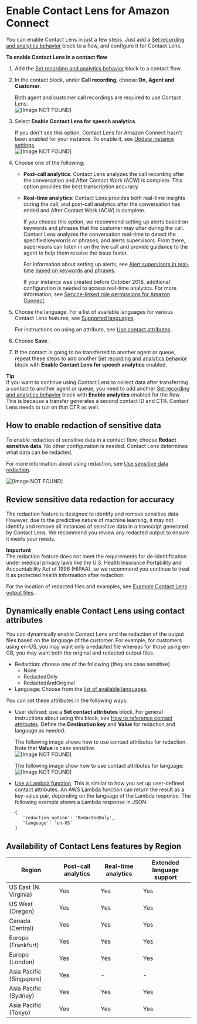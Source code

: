 # Enable Contact Lens for Amazon Connect<a name="enable-analytics"></a>

You can enable Contact Lens in just a few steps\. Just add a [Set recording and analytics behavior](set-recording-behavior.md) block to a flow, and configure it for Contact Lens\.

**To enable Contact Lens in a contact flow**

1. Add the [Set recording and analytics behavior](set-recording-behavior.md) block to a contact flow\.

1. In the contact block, under **Call recording**, choose **On**, **Agent and Customer**\.

   Both agent and customer call recordings are required to use Contact Lens\.  
![\[Image NOT FOUND\]](http://docs.aws.amazon.com/connect/latest/adminguide/images/set-recording-and-analytics-behavior.png)

1. Select **Enable Contact Lens for speech analytics**\.

   If you don't see this option, Contact Lens for Amazon Connect hasn't been enabled for your instance\. To enable it, see [Update instance settings](update-instance-settings.md)\.  
![\[Image NOT FOUND\]](http://docs.aws.amazon.com/connect/latest/adminguide/images/set-recording-and-analytics-behavior2.png)

1. Choose one of the following:
   + **Post\-call analytics**: Contact Lens analyzes the call recording after the conversation and After Contact Work \(ACW\) is complete\. This option provides the best transcription accuracy\.
   + **Real\-time analytics**: Contact Lens provides both real\-time insights during the call, and post\-call analytics after the conversation has ended and After Contact Work \(ACW\) is complete\.

     If you choose this option, we recommend setting up alerts based on keywords and phrases that the customer may utter during the call\. Contact Lens analyzes the conversation real\-time to detect the specified keywords or phrases, and alerts supervisors\. From there, supervisors can listen in on the live call and provide guidance to the agent to help them resolve the issue faster\.

     For information about setting up alerts, see [Alert supervisors in real\-time based on keywords and phrases](add-rules-for-alerts.md)\.

     If your instance was created before October 2018, additional configuration is needed to access real\-time analytics\. For more information, see [Service\-linked role permissions for Amazon Connect](connect-slr.md#slr-permissions)\.

1. Choose the language\. For a list of available languages for various Contact Lens features, see [Supported languages](supported-languages.md)\.

   For instructions on using an attribute, see [Use contact attributes](#dynamically-enable-analytics-contact-flow)\.

1. Choose **Save**\.

1. If the contact is going to be transferred to another agent or queue, repeat these steps to add another [Set recording and analytics behavior](set-recording-behavior.md) block with **Enable Contact Lens for speech analytics** enabled\. 

**Tip**  
If you want to continue using Contact Lens to collect data after transferring a contact to another agent or queue, you need to add another [Set recording and analytics behavior](set-recording-behavior.md) block with **Enable analytics** enabled for the flow\. This is because a transfer generates a second contact ID and CTR\. Contact Lens needs to run on that CTR as well\.

## How to enable redaction of sensitive data<a name="enable-redaction"></a>

To enable redaction of sensitive data in a contact flow, choose **Redact sensitive data**\. No other configuration is needed\. Contact Lens determines what data can be redacted\.

For more information about using redaction, see [Use sensitive data redaction](sensitive-data-redaction.md)\.

![\[Image NOT FOUND\]](http://docs.aws.amazon.com/connect/latest/adminguide/images/contact-lens-enable-redaction.png)

## Review sensitive data redaction for accuracy<a name="review-sensitive-data-redaction"></a>

The redaction feature is designed to identify and remove sensitive data\. However, due to the predictive nature of machine learning, it may not identify and remove all instances of sensitive data in a transcript generated by Contact Lens\. We recommend you review any redacted output to ensure it meets your needs\.

**Important**  
The redaction feature does not meet the requirements for de\-identification under medical privacy laws like the U\.S\. Health Insurance Portability and Accountability Act of 1996 \(HIPAA\), so we recommend you continue to treat it as protected health information after redaction\.

For the location of redacted files and examples, see [Example Contact Lens output files](contact-lens-example-output-files.md)\.

## Dynamically enable Contact Lens using contact attributes<a name="dynamically-enable-analytics-contact-flow"></a>

You can dynamically enable Contact Lens and the redaction of the output files based on the language of the customer\. For example, for customers using en\-US, you may want only a redacted file whereas for those using en\-GB, you may want both the original and redacted output files\.
+ Redaction: choose one of the following \(they are case sensitive\)
  + None
  + RedactedOnly
  + RedactedAndOriginal
+ Language: Choose from the [list of available languages](supported-languages.md#supported-languages-contact-lens)\.

You can set these attributes in the following ways:
+ User defined: use a **Set contact attributes** block\. For general instructions about using this block, see [How to reference contact attributes](how-to-reference-attributes.md)\. Define the **Destination key** and **Value** for redaction and language as needed\. 

  The following image shows how to use contact attributes for redaction\. Note that **Value** is case sensitive\.   
![\[Image NOT FOUND\]](http://docs.aws.amazon.com/connect/latest/adminguide/images/contact-lens-contact-attributes-enable-redaction1.png)

  The following image show how to use contact attributes for language:  
![\[Image NOT FOUND\]](http://docs.aws.amazon.com/connect/latest/adminguide/images/contact-lens-contact-attributes-enable-redaction2.png)
+ [Use a Lambda function](attribs-with-lambda.md)\. This is similar to how you set up user\-defined contact attributes\. An AWS Lambda function can return the result as a key\-value pair, depending on the language of the Lambda response\. The following example shows a Lambda response in JSON: 

  ```
  {
     'redaction_option': 'RedactedOnly',
     'language': 'en-US'
  }
  ```

## Availability of Contact Lens features by Region<a name="regions-contactlens"></a>


| Region | Post\-call analytics | Real\-time analytics | Extended language support  | 
| --- | --- | --- | --- | 
|  US East \(N\. Virginia\)  | Yes  | Yes  | Yes  | 
|  US West \(Oregon\)   | Yes  | Yes  | Yes  | 
|  Canada \(Central\)   | Yes  | Yes  | Yes  | 
|  Europe \(Frankfurt\)  | Yes  | Yes  | Yes  | 
|  Europe \(London\)  | Yes  | Yes  | Yes  | 
|  Asia Pacific \(Singapore\)  | Yes | \-  | \-  | 
|  Asia Pacific \(Sydney\)  | Yes  | Yes  | Yes  | 
|  Asia Pacific \(Tokyo\)  | Yes  | Yes  | Yes  | 